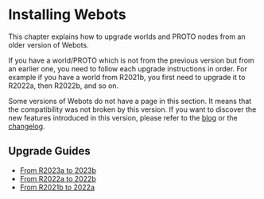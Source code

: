 # Installing Webots

This chapter explains how to upgrade worlds and PROTO nodes from an older version of Webots.

If you have a world/PROTO which is not from the previous version but from an earlier one, you need to follow each upgrade instructions in order. For example if you have a world from R2021b, you first need to upgrade it to R2022a, then R2022b, and so on.

Some versions of Webots do not have a page in this section. It means that the compatibility was not broken by this version. If you want to discover the new features introduced in this version, please refer to the [blog](../blog/index.md) or the [changelog](../reference/changelog.md).

## Upgrade Guides

- [From R2023a to 2023b](from-2022a-to-2022b.md)
- [From R2022a to 2022b](from-2022a-to-2022b.md)
- [From R2021b to 2022a](from-2021b-to-2022a.md)
